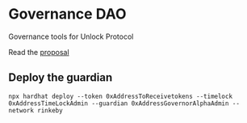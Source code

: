# Governance DAO

Governance tools for Unlock Protocol

Read the [proposal](https://www.notion.so/unlockprotocol/Governance-DAO-c007ec3efab942b99d5903bb87e58b48)

## Deploy the guardian

```
npx hardhat deploy --token 0xAddressToReceivetokens --timelock 0xAddressTimeLockAdmin --guardian 0xAddressGovernorAlphaAdmin --network rinkeby
```
